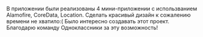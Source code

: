 В приложении были реализованы 4 мини-приложении с использванием Alamofire, CoreData, Location.
Сделать красивый дизайн к сожалению времени не хватило:(
Было интересно создавать этот проект. Благодарю команду Одноклассники за эту возможность!
